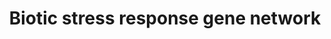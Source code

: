 ---
annotations:
- id: PW:0000237
  parent: regulatory pathway
  type: Pathway Ontology
  value: stress response pathway
- id: PW:0000003
  parent: signaling pathway
  type: Pathway Ontology
  value: signaling pathway
authors:
- Snaithani
- Mkutmon
- DeSl
- AlexanderPico
- Eweitz
description: Biotic stress response gene-network in rice
last-edited: 2021-05-09
organisms:
- Oryza sativa
redirect_from:
- /index.php/Pathway:WP4364
- /instance/WP4364
- /instance/WP4364_rr116681
revision: r116681
schema-jsonld:
- '@context': https://schema.org/
  '@id': https://wikipathways.github.io/pathways/WP4364.html
  '@type': Dataset
  creator:
    '@type': Organization
    name: WikiPathways
  description: Biotic stress response gene-network in rice
  keywords:
  - GIP-1
  - GIP-11
  - GIP-18
  - GIP-20
  - GIP-23
  - GIP-6
  - GIP-9
  - GIP13
  - GRNL1
  - GRNL2
  - 'HSP90 '
  - NH1
  - NH2
  - NRR
  - NRRH1
  - NRRH2
  - NRRH3
  - NRRIP-1
  - NRRIP-2
  - NRRIP-3
  - OSEREBP1
  - OSMPK12
  - OSRac1
  - Os01g0250900
  - Os02g0817000
  - OsMKK4
  - OsMPK1
  - OsMPK5
  - OsMPK8
  - OsRBOHB
  - OsWRKY28
  - 'OsWRKY62 '
  - OsWRKY67
  - OsWRKY71
  - PBZ1
  - PBZ1IP-1
  - PBZ1IP-2
  - RACK1A
  - RAR1
  - SGT1
  - SnRK1A
  - TGA2.1IP-1
  - TGA2.1IP-2
  - TGA2.2
  - TGA2.3
  - XA21
  - XB11
  - XB11IP-1
  - XB11IP-2
  - XB12
  - XB15
  - XB2
  - XB2-IP-3
  - XB21
  - XB22
  - XB22IP-1
  - XB24
  - XB2IP-1
  - XB2IP-2
  - XB2IP-4
  - XB3
  - rLG2
  - rTGA2.1
  license: CC0
  name: 'Biotic stress response gene network '
seo: CreativeWork
title: 'Biotic stress response gene network '
wpid: WP4364
---